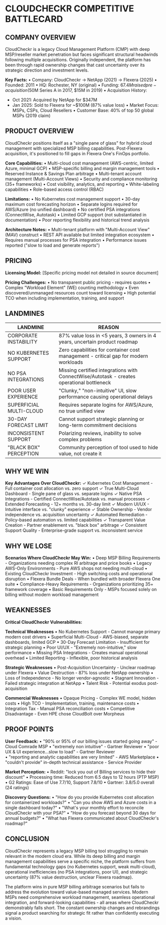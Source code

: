 # CLOUDCHECKR COMPETITIVE BATTLECARD

## COMPANY OVERVIEW

CloudCheckr is a legacy Cloud Management Platform (CMP) with deep MSP/reseller market penetration but faces significant structural headwinds following multiple acquisitions. Originally independent, the platform has been through rapid ownership changes that cast uncertainty over its strategic direction and investment levels.

**Key Facts:** • Company: CloudCheckr → NetApp (2021) → Flexera (2025) • Founded: 2011 • HQ: Rochester, NY (original) • Funding: $67.4M raised pre-acquisition ($50M Series A in 2017, $15M in 2019) • Acquisition History:

- Oct 2021: Acquired by NetApp for $347M
- Jan 2025: Sold to Flexera for ~$100M (87% value loss) • Market Focus: MSPs, CSPs, Cloud Resellers • Customer Base: 40% of top 50 global MSPs (2019 claim)

## PRODUCT OVERVIEW

CloudCheckr positions itself as a "single pane of glass" for hybrid cloud management with specialized MSP billing capabilities. Post-Flexera acquisition, it's positioned to fill gaps in Flexera One's FinOps portfolio.

**Core Capabilities:** • Multi-cloud cost management (AWS-centric, limited Azure, minimal GCP) • MSP-specific billing and margin management tools • Reserved Instance & Savings Plan arbitrage • Multi-tenant account management (Multi-Account Views) • Security and compliance monitoring (35+ frameworks) • Cost visibility, analytics, and reporting • White-labeling capabilities • Role-based access control (RBAC)

**Limitations:** • No Kubernetes cost management support • 30-day maximum cost forecasting horizon • Separate logins required for AWS/Azure (no unified dashboard) • No certified PSA integrations (ConnectWise, Autotask) • Limited GCP support (not substantiated in documentation) • Poor reporting flexibility and historical trend analysis

**Architecture Notes:** • Multi-tenant platform with "Multi-Account View" (MAV) construct • REST API available but limited integration ecosystem • Requires manual processes for PSA integration • Performance issues reported ("slow to load and generate reports")

## PRICING

**Licensing Model:** [Specific pricing model not detailed in source document]

**Pricing Challenges:** • No transparent public pricing - requires quotes • Complex "Workload Element" (WE) counting methodology • Even discovered/unmanaged resources count toward licensing • High potential TCO when including implementation, training, and support

## LANDMINES

|LANDMINE|REASON|
|---|---|
|CORPORATE INSTABILITY|87% value loss in <5 years, 3 owners in 4 years, uncertain product roadmap|
|NO KUBERNETES SUPPORT|Zero capabilities for container cost management - critical gap for modern workloads|
|NO PSA INTEGRATIONS|Missing certified integrations with ConnectWise/Autotask - creates operational bottleneck|
|POOR USER EXPERIENCE|"Clunky," "non-intuitive" UI, slow performance causing operational delays|
|SUPERFICIAL MULTI-CLOUD|Requires separate logins for AWS/Azure, no true unified view|
|30-DAY FORECAST LIMIT|Cannot support strategic planning or long-term commitment decisions|
|INCONSISTENT SUPPORT|Polarizing reviews, inability to solve complex problems|
|"BLACK BOX" PERCEPTION|Community perception of tool used to hide value, not create it|

## WHY WE WIN

**Key Advantages Over CloudCheckr:** ✓ Kubernetes Cost Management - Full container cost allocation vs. zero support ✓ True Multi-Cloud Dashboard - Single pane of glass vs. separate logins ✓ Native PSA Integrations - Certified ConnectWise/Autotask vs. manual processes ✓ Extended Forecasting - 12+ months vs. 30-day limit ✓ Modern UI/UX - Intuitive interface vs. "clunky" experience ✓ Stable Ownership - Vendor independence vs. acquisition uncertainty ✓ Automated Remediation - Policy-based automation vs. limited capabilities ✓ Transparent Value Creation - Partner enablement vs. "black box" arbitrage ✓ Consistent Support Quality - Enterprise-grade support vs. inconsistent service

## WHY WE LOSE

**Scenarios Where CloudCheckr May Win:** • Deep MSP Billing Requirements - Organizations needing complex RI arbitrage and price books • Legacy AWS-Only Environments - Pure AWS shops not needing multi-cloud • Existing CloudCheckr Investment - High switching costs and operational disruption • Flexera Bundle Deals - When bundled with broader Flexera One suite • Compliance-Heavy Requirements - Organizations prioritizing 35+ framework coverage • Basic Requirements Only - MSPs focused solely on billing without modern workload management

## WEAKNESSES

**Critical CloudCheckr Vulnerabilities:**

**Technical Weaknesses** • No Kubernetes Support - Cannot manage primary modern cost drivers • Superficial Multi-Cloud - AWS-biased, separate dashboards, limited GCP • 30-Day Forecast Limitation - Insufficient for strategic planning • Poor UI/UX - "Extremely non-intuitive," slow performance • Missing PSA Integrations - Creates manual operational overhead • Limited Reporting - Inflexible, poor historical analysis

**Strategic Weaknesses** • Post-Acquisition Uncertainty - Unclear roadmap under Flexera • Value Destruction - 87% loss under NetApp ownership • Loss of Independence - No longer vendor-agnostic • Stagnant Innovation - Failed strategic integration at NetApp • Talent Risk - Potential exodus post-acquisition

**Commercial Weaknesses** • Opaque Pricing - Complex WE model, hidden costs • High TCO - Implementation, training, maintenance costs • Integration Tax - Manual PSA reconciliation costs • Competitive Disadvantage - Even HPE chose CloudBolt over Morpheus

## PROOF POINTS

**User Feedback:** • "90% or 95% of our billing issues started going away" - Cloud Comrade MSP • "extremely non intuitive" - Gartner Reviewer • "poor UX & UI experience...slow to load" - Gartner Reviewer  
• "reporting and analytic capabilities are very limited" - AWS Marketplace • "couldn't provide" in-depth technical assistance - Service Provider

**Market Perception:** • Reddit: "lock you out of Billing services to hide their discount" • Processing time: Reduced from 6.5 days to 12 hours (PTP MSP) • G2 Ratings: Ease of Use 7.7/10, Support 7.8/10 • Gartner: 3.8/5.0 overall (24 ratings)

**Discovery Questions:** • "How do you provide Kubernetes cost allocation for containerized workloads?" • "Can you show AWS and Azure costs in a single dashboard today?" • "What's your monthly effort to reconcile CloudCheckr with your PSA?" • "How do you forecast beyond 30 days for annual budgets?" • "What has Flexera communicated about CloudCheckr's roadmap?"

## CONCLUSION

CloudCheckr represents a legacy MSP billing tool struggling to remain relevant in the modern cloud era. While its deep billing and margin management capabilities serve a specific niche, the platform suffers from fundamental technology gaps (no Kubernetes support, weak multi-cloud), operational inefficiencies (no PSA integrations, poor UI), and strategic uncertainty (87% value destruction, unclear Flexera roadmap).

The platform wins in pure MSP billing arbitrage scenarios but fails to address the evolution toward value-based managed services. Modern MSPs need comprehensive workload management, seamless operational integration, and forward-looking capabilities - all areas where CloudCheckr demonstrably falls short. The constant ownership changes and rebrandings signal a product searching for strategic fit rather than confidently executing a vision.